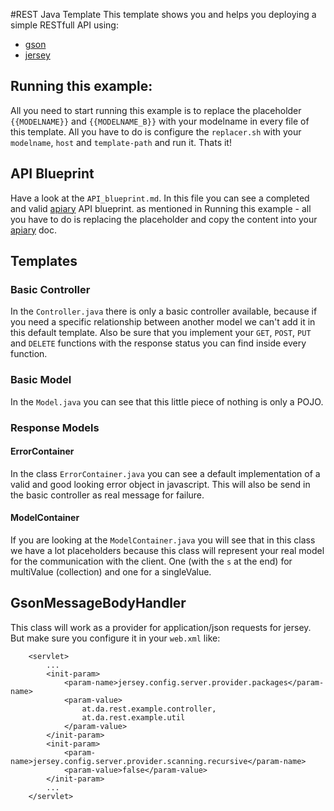 #REST Java Template
This template shows you and helps you deploying a simple RESTfull API using:

* [gson](https://code.google.com/p/google-gson/)
* [jersey](https://jersey.java.net)

## Running this example:
All you need to start running this example is to replace the placeholder `{{MODELNAME}}` and `{{MODELNAME_B}}` with your modelname in every file of this template. All you have to do is configure the `replacer.sh` with your `modelname`, `host` and `template-path` and run it. Thats it!

## API Blueprint

Have a look at the `API_blueprint.md`. In this file you can see a completed and valid [apiary](http://apiary.io) API blueprint. as mentioned in Running this example - all you have to do is replacing the placeholder and copy the content into your [apiary](http://apiary.io) doc.

## Templates

### Basic Controller

In the `Controller.java` there is only a basic controller available, because if you need a specific relationship between another model we can't add it in this default template. Also be sure that you implement your `GET`, `POST`, `PUT` and `DELETE` functions with the response status you can find inside every function.

### Basic Model

In the `Model.java` you can see that this little piece of nothing is only a POJO.

### Response Models

#### ErrorContainer

In the class `ErrorContainer.java` you can see a default implementation of a valid and good looking error object in javascript. This will also be send in the basic controller as real message for failure.

#### ModelContainer

If you are looking at the `ModelContainer.java` you will see that in this class we have a lot placeholders because this class will represent your real model for the communication with the client. One (with the `s` at the end) for multiValue (collection) and one for a singleValue.

## GsonMessageBodyHandler

This class will work as a provider for application/json requests for jersey. But make sure you configure it in your `web.xml` like:

		<servlet>
			...
			<init-param>
	            <param-name>jersey.config.server.provider.packages</param-name>
	      		<param-value>
	      			at.da.rest.example.controller,
	      			at.da.rest.example.util
	      		</param-value>
	        </init-param>
			<init-param>
			    <param-name>jersey.config.server.provider.scanning.recursive</param-name>
			    <param-value>false</param-value>
			</init-param>
			...
		</servlet>
